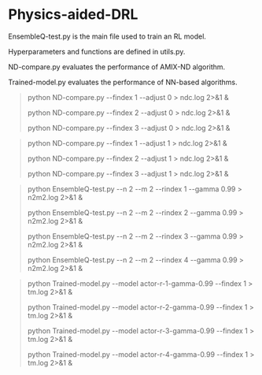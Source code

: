 # Physics-aided-DRL

EnsembleQ-test.py is the main file used to train an RL model.

Hyperparameters and functions are defined in utils.py.

ND-compare.py evaluates the performance of AMIX-ND algorithm.

Trained-model.py evaluates the performance of NN-based algorithms.


>python ND-compare.py --findex 1 --adjust 0 > ndc.log 2>&1 &
>
>python ND-compare.py --findex 2 --adjust 0 > ndc.log 2>&1 &
>
>python ND-compare.py --findex 3 --adjust 0 > ndc.log 2>&1 &

>python ND-compare.py --findex 1 --adjust 1 > ndc.log 2>&1 &
>
>python ND-compare.py --findex 2 --adjust 1 > ndc.log 2>&1 &
>
>python ND-compare.py --findex 3 --adjust 1 > ndc.log 2>&1 &

>python EnsembleQ-test.py --n 2 --m 2 --rindex 1 --gamma 0.99 > n2m2.log 2>&1 &
>
>python EnsembleQ-test.py --n 2 --m 2 --rindex 2 --gamma 0.99 > n2m2.log 2>&1 &
>
>python EnsembleQ-test.py --n 2 --m 2 --rindex 3 --gamma 0.99 > n2m2.log 2>&1 &
>
>python EnsembleQ-test.py --n 2 --m 2 --rindex 4 --gamma 0.99 > n2m2.log 2>&1 &

>python Trained-model.py --model actor-r-1-gamma-0.99 --findex 1 > tm.log 2>&1 &
>
>python Trained-model.py --model actor-r-2-gamma-0.99 --findex 1 > tm.log 2>&1 &
>
>python Trained-model.py --model actor-r-3-gamma-0.99 --findex 1 > tm.log 2>&1 &
>
>python Trained-model.py --model actor-r-4-gamma-0.99 --findex 1 > tm.log 2>&1 &

